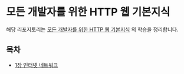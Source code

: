 # 모든 개발자를 위한 HTTP 웹 기본지식

해당 리포지토리는 [모든 개발자를 위한 HTTP 웹 기본지식](https://www.inflearn.com/course/http-%EC%9B%B9-%EB%84%A4%ED%8A%B8%EC%9B%8C%ED%81%AC/dashboard) 의 학습을 정리합니다.

## 목차
- [1장 인터넷 네트워크](./chapter_1)


